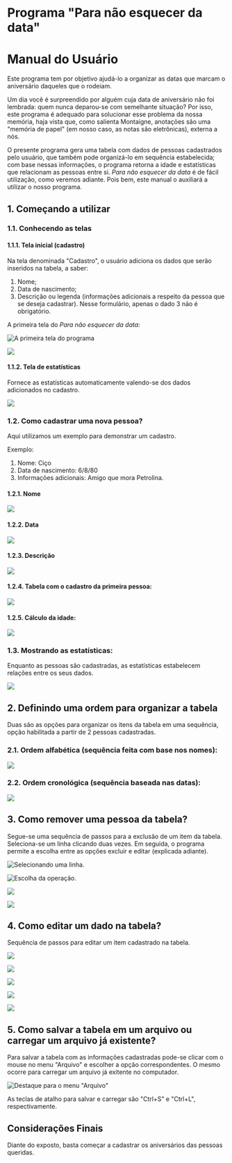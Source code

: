 # Programa "Para não esquecer da data"

# Manual do Usuário
  
Este programa tem por objetivo ajudá-lo a organizar as datas que marcam o aniversário daqueles que o rodeiam.

   Um dia você é surpreendido por alguém cuja data de aniversário não foi lembrada: quem nunca deparou-se com semelhante situação? 
Por isso, este programa é adequado para solucionar esse problema da nossa memória, haja vista que, como salienta Montaigne, anotações são uma "memória de papel" (em nosso caso, as notas são eletrônicas), externa a nós.
  
O presente programa gera uma tabela com dados de pessoas cadastrados pelo usuário, que também pode organizá-lo em sequência estabelecida; com base nessas informações, o programa retorna a idade e estatísticas que relacionam as pessoas entre si. 
   *Para não esquecer da data* é de fácil utilização, como veremos adiante. Pois bem, este manual o auxiliará a utilizar o nosso programa.

## 1. Começando a utilizar

### 1.1. Conhecendo as telas

#### 1.1.1. Tela inicial (cadastro)
  
Na tela denominada "Cadastro", o usuário adiciona os dados que serão inseridos na tabela, a saber:
1. Nome;
2. Data de nascimento;
3. Descrição ou legenda (informações adicionais a respeito da pessoa que se deseja cadastrar).
Nesse formulário, apenas o dado 3 não é obrigatório.
  
A primeira tela do *Para não esquecer da data*:
  
![A primeira tela do programa](https://github.com/LeitaoFabricio/ProjetoAniversario/blob/master/tela_inicial_1.jpg)
  
![](https://github.com/LeitaoFabricio/ProjetoAniversario/blob/master/tela_inicial_2.jpg)

#### 1.1.2. Tela de estatísticas
  
Fornece as estatísticas automaticamente valendo-se dos dados adicionados no cadastro.  
  
![](https://github.com/LeitaoFabricio/ProjetoAniversario/blob/master/tela_estatisticas.jpg)

### 1.2. Como cadastrar uma nova pessoa?
  
Aqui utilizamos um exemplo para demonstrar um cadastro. 
  
Exemplo: 
1. Nome: Ciço
2. Data de nascimento: 6/8/80
3. Informações adicionais: Amigo que mora Petrolina.

#### 1.2.1. Nome
  
![](https://github.com/LeitaoFabricio/ProjetoAniversario/blob/master/cadastrando_nome.jpg) 

#### 1.2.2. Data
  
![](https://github.com/LeitaoFabricio/ProjetoAniversario/blob/master/cadastrando_data.jpg)

#### 1.2.3. Descrição
  
![](https://github.com/LeitaoFabricio/ProjetoAniversario/blob/master/cadastrando_descricao.jpg)

#### 1.2.4. Tabela com o cadastro da primeira pessoa:
  
![](https://github.com/LeitaoFabricio/ProjetoAniversario/blob/master/tabela_com_cadastro_1.jpg)

#### 1.2.5. Cálculo da idade:
  
![](https://github.com/LeitaoFabricio/ProjetoAniversario/blob/master/tabela_com_cadastro_2.jpg)

### 1.3. Mostrando as estatísticas:
  
Enquanto as pessoas são cadastradas, as estatísticas estabelecem relações entre os seus dados. 
  
![](https://github.com/LeitaoFabricio/ProjetoAniversario/blob/master/mostrando_estatisticas.jpg)

## 2. Definindo uma ordem para organizar a tabela
  
Duas são as opções para organizar os itens da tabela em uma sequência, opção habilitada a partir de 2 pessoas cadastradas.
### 2.1. Ordem alfabética (sequência feita com base nos nomes):
  
![](https://github.com/LeitaoFabricio/ProjetoAniversario/blob/master/ordenacao_por_nome.jpg)

### 2.2. Ordem cronológica (sequência baseada nas datas):
  
![](https://github.com/LeitaoFabricio/ProjetoAniversario/blob/master/ordenacao_por_data.jpg)

## 3. Como remover uma pessoa da tabela?
  
Segue-se uma sequência de passos para a exclusão de um item da tabela. Seleciona-se um linha clicando duas vezes. Em seguida, o programa permite a escolha entre as opções excluir e editar (explicada adiante). 
  
![Selecionando uma linha.](https://github.com/LeitaoFabricio/ProjetoAniversario/blob/master/selecionando_linha.jpg)
  
![Escolha da operação.](https://github.com/LeitaoFabricio/ProjetoAniversario/blob/master/escolha_modificando_tabela.jpg)
  
![](https://github.com/LeitaoFabricio/ProjetoAniversario/blob/master/excluindo_1.jpg)
  
![](https://github.com/LeitaoFabricio/ProjetoAniversario/blob/master/excluindo_2.jpg)

## 4. Como editar um dado na tabela?
  
Sequência de passos para editar um item cadastrado na tabela.
  
![](https://github.com/LeitaoFabricio/ProjetoAniversario/blob/master/editando_1.jpg)
  
![](https://github.com/LeitaoFabricio/ProjetoAniversario/blob/master/editando_2.jpg)
  
![](https://github.com/LeitaoFabricio/ProjetoAniversario/blob/master/editando_3.jpg)
  
![](https://github.com/LeitaoFabricio/ProjetoAniversario/blob/master/editando_4.jpg)
  
![](https://github.com/LeitaoFabricio/ProjetoAniversario/blob/master/editando_5.jpg)

## 5. Como salvar a tabela em um arquivo ou carregar um arquivo já existente?
  
Para salvar a tabela com as informações cadastradas pode-se clicar com o mouse no menu "Arquivo" e escolher a opção correspondentes. O mesmo ocorre para carregar um arquivo já exitente no computador. 

   ![Destaque para o menu "Arquivo"](https://github.com/LeitaoFabricio/ProjetoAniversario/blob/master/salvar_e_carregar.jpg)

   As teclas de atalho para salvar e carregar são "Ctrl+S" e "Ctrl+L", respectivamente.  

## Considerações Finais
  
 Diante do exposto, basta começar a cadastrar os aniversários das pessoas queridas. 
  

